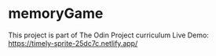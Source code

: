 # memoryGame

This project is part of The Odin Project curriculum
Live Demo: https://timely-sprite-25dc7c.netlify.app/